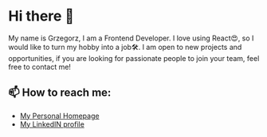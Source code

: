 # Hi there 👋

My name is Grzegorz, I am a Frontend Developer. I love using React😍, so I would like to turn my hobby into a job🛠️. I am open to new projects and opportunities, if you are looking for passionate people to join your team, feel free to contact me!

## 📫 How to reach me:
- [My Personal Homepage](https://grzegorzjendernal.github.io/personal-homepage/)
-  [My LinkedIN profile](https://www.linkedin.com/in/grzegorzjendernal/)

